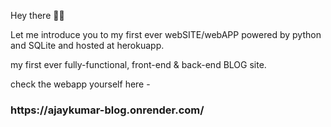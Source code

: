Hey there 🙋‍♂️

Let me introduce you to my first ever webSITE/webAPP powered by python and SQLite and hosted at herokuapp.

my first ever fully-functional, front-end & back-end BLOG site.

check the webapp yourself here -
<h3>https://ajaykumar-blog.onrender.com/</h3>
